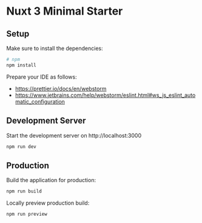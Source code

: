 # Nuxt 3 Minimal Starter

## Setup

Make sure to install the dependencies:

```bash
# npm
npm install
```

Prepare your IDE as follows:

-   https://prettier.io/docs/en/webstorm
-   https://www.jetbrains.com/help/webstorm/eslint.html#ws_js_eslint_automatic_configuration

## Development Server

Start the development server on http://localhost:3000

```bash
npm run dev
```

## Production

Build the application for production:

```bash
npm run build
```

Locally preview production build:

```bash
npm run preview
```
